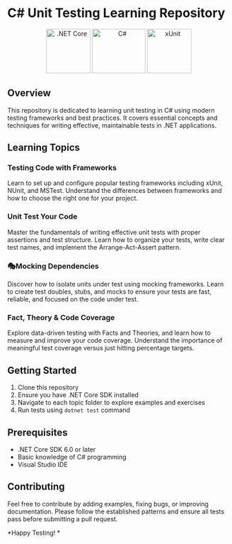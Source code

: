 # C# Unit Testing Learning Repository

<div align="center">
  <img src="https://raw.githubusercontent.com/dotnet/brand/main/logo/dotnet-logo.png" alt=".NET Core" width="100" height="100">
  <img src="https://upload.wikimedia.org/wikipedia/commons/0/0d/C_Sharp_wordmark.svg" alt="C#" width="120" height="100">
  <img src="https://avatars.githubusercontent.com/u/2092016?s=200&v=4" alt="xUnit" width="100" height="100">
</div>

## Overview

This repository is dedicated to learning unit testing in C# using modern testing frameworks and best practices. It covers essential concepts and techniques for writing effective, maintainable tests in .NET applications.

## Learning Topics

###  Testing Code with Frameworks
Learn to set up and configure popular testing frameworks including xUnit, NUnit, and MSTest. Understand the differences between frameworks and how to choose the right one for your project.

###  Unit Test Your Code
Master the fundamentals of writing effective unit tests with proper assertions and test structure. Learn how to organize your tests, write clear test names, and implement the Arrange-Act-Assert pattern.

### 🎭Mocking Dependencies
Discover how to isolate units under test using mocking frameworks. Learn to create test doubles, stubs, and mocks to ensure your tests are fast, reliable, and focused on the code under test.

###  Fact, Theory & Code Coverage
Explore data-driven testing with Facts and Theories, and learn how to measure and improve your code coverage. Understand the importance of meaningful test coverage versus just hitting percentage targets.

## Getting Started

1. Clone this repository
2. Ensure you have .NET Core SDK installed
3. Navigate to each topic folder to explore examples and exercises
4. Run tests using `dotnet test` command

## Prerequisites

- .NET Core SDK 6.0 or later
- Basic knowledge of C# programming
- Visual Studio IDE

## Contributing

Feel free to contribute by adding examples, fixing bugs, or improving documentation. Please follow the established patterns and ensure all tests pass before submitting a pull request.


*Happy Testing! *
